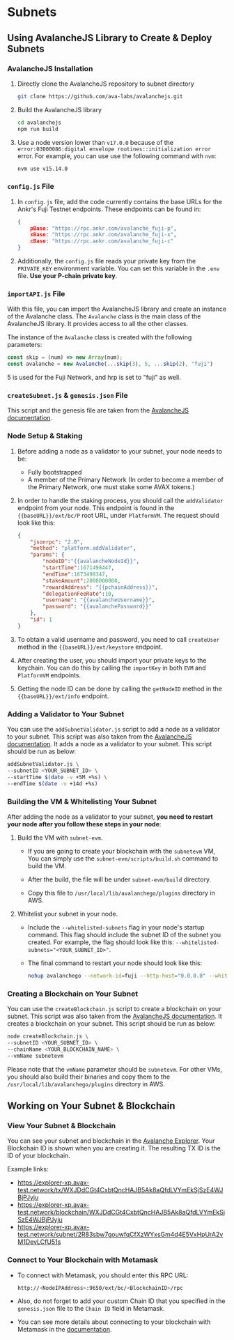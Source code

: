 # Subnets

## Using AvalancheJS Library to Create & Deploy Subnets

### AvalancheJS Installation

1. Directly clone the AvalancheJS repository to subnet directory

    ```bash
    git clone https://github.com/ava-labs/avalanchejs.git
    ```

2. Build the AvalancheJS library

    ```bash
    cd avalanchejs
    npm run build
    ```

3. Use a node version lower than `v17.0.0` because of the `error:03000086:digital envelope routines::initialization error` error. For example, you can use use the following command with `nvm`:
    
    ```bash
    nvm use v15.14.0
    ```

### `config.js` File

1. In `config.js` file, add the code currently contains the base URLs for the Ankr's Fuji Testnet endpoints. These endpoints can be found in:

    ```json
    {
        pBase: "https://rpc.ankr.com/avalanche_fuji-p",
        xBase: "https://rpc.ankr.com/avalanche_fuji-x",
        cBase: "https://rpc.ankr.com/avalanche_fuji-c"
    }
    ```

2. Additionally, the `config.js` file reads your private key from the `PRIVATE_KEY` environment variable. You can set this variable in the `.env` file. **Use your P-chain private key**.


### `importAPI.js` File

With this file, you can import the AvalancheJS library and create an instance of the Avalanche class. The `Avalanche` class is the main class of the AvalancheJS library. It provides access to all the other classes.

The instance of the `Avalanche` class is created with the following parameters:

 ```js
const skip = (num) => new Array(num);
const avalanche = new Avalanche(...skip(3), 5, ...skip(2), "fuji")
```

5 is used for the Fuji Network, and hrp is set to "fuji" as well.

### `createSubnet.js` & `genesis.json` File

This script and the genesis file are taken from the [AvalancheJS documentation](https://docs.avax.network/subnets/create-a-evm-blockchain-on-subnet-with-avalanchejs).


### Node Setup & Staking

1. Before adding a node as a validator to your subnet, your node needs to be:
    - Fully bootstrapped
    - A member of the Primary Network (In order to become a member of the Primary Network, one must stake some AVAX tokens.)

2. In order to handle the staking process, you should call the `addValidator` endpoint from your node. This endpoint is found in the `{{baseURL}}/ext/bc/P` root URL, under `PlatformVM`. The request should look like this: 

    ```json
    {
        "jsonrpc": "2.0",
        "method": "platform.addValidator",
        "params": {
            "nodeID":"{{avalancheNodeId}}",
            "startTime":1671498447,
            "endTime":1673498347,
            "stakeAmount":2000000000,
            "rewardAddress": "{{pchainAddress}}",
            "delegationFeeRate":10,
            "username": "{{avalancheUsername}}",
            "password": "{{avalanchePassword}}"
        },
        "id": 1
    }
    ```

3. To obtain a valid username and password, you need to call `createUser` method in the `{{baseURL}}/ext/keystore` endpoint.

4. After creating the user, you should import your private keys to the keychain. You can do this by calling the `importKey` in both `EVM` and `PlatformVM` endpoints.

5. Getting the node ID can be done by calling the `getNodeID` method in the `{{baseURL}}/ext/info` endpoint.


### Adding a Validator to Your Subnet

You can use the `addSubnetValidator.js` script to add a node as a validator to your subnet. This script was also taken from the [AvalancheJS documentation](https://docs.avax.network/subnets/create-a-evm-blockchain-on-subnet-with-avalanchejs). It adds a node as a validator to your subnet. This script should be run as below:

```bash
addSubnetValidator.js \
--subnetID <YOUR_SUBNET_ID> \
--startTime $(date -v +5M +%s) \
--endTime $(date -v +14d +%s)
```

### Building the VM & Whitelisting Your Subnet

After adding the node as a validator to your subnet, **you need to restart your node after you follow these steps in your node**:

1. Build the VM with `subnet-evm`. 

    * If you are going to create your blockchain with the `subnetevm` VM, You can simply use the `subnet-evm/scripts/build.sh` command to build the VM.
   
    * After the build, the file will be under `subnet-evm/build` directory.

    * Copy this file to `/usr/local/lib/avalanchego/plugins` directory in AWS.

2. Whitelist your subnet in your node.
    
    * Include the `--whitelisted-subnets` flag in your node's startup command. 
    This flag should include the subnet ID of the subnet you created. For example, the flag should look like this: `--whitelisted-subnets="<YOUR_SUBNET_ID>"`.

    * The final command to restart your node should look like this:

        ```bash
        nohup avalanchego --network-id=fuji --http-host="0.0.0.0" --whitelisted-subnets=<YOUR_SUBNET_ID_1>, <YOUR_SUBNET_ID_2> 
        ```

### Creating a Blockchain on Your Subnet

You can use the `createBlockchain.js` script to create a blockchain on your subnet. This script was also taken from the [AvalancheJS documentation](https://docs.avax.network/subnets/create-a-evm-blockchain-on-subnet-with-avalanchejs). It creates a blockchain on your subnet. This script should be run as below:

```bash
node createBlockchain.js \  
--subnetID <YOUR_SUBNET_ID> \
--chainName <YOUR_BLOCKCHAIN_NAME> \
--vmName subnetevm
```

Please note that the `vmName` parameter should be `subnetevm`. For other VMs, you should also build their binaries and copy them to the `/usr/local/lib/avalanchego/plugins` directory in AWS.


## Working on Your Subnet & Blockchain

### View Your Subnet & Blockchain

You can see your subnet and blockchain in the [Avalanche Explorer](https://explorer-xp.avax-test.network/). Your Blockchain ID is shown when you are creating it. The resulting TX ID is the ID of your blockchain.

Example links:

* https://explorer-xp.avax-test.network/tx/WXJDdCGt4CxbtQncHAJB5Ak8aQfdLVYmEkSjSzE4WJBjPJyju
* https://explorer-xp.avax-test.network/blockchain/WXJDdCGt4CxbtQncHAJB5Ak8aQfdLVYmEkSjSzE4WJBjPJyju
* https://explorer-xp.avax-test.network/subnet/2R83sbw7gouwfqCfXzWYxsGm4d4E5VxHpUrA2vM1DevLCfU51s

### Connect to Your Blockchain with Metamask

* To connect with Metamask, you should enter this RPC URL:

    ```bash
    http://<NodeIPAddress>:9650/ext/bc/<BlockchainID>/rpc
    ```

* Also, do not forget to add your custom Chain ID that you specified in the `genesis.json` file to the `Chain ID` field in Metamask.

* You can see more details about connecting to your blockchain with Metamask in the [documentation](https://docs.avax.network/subnets/deploy-a-smart-contract-on-your-evm#step-1-setting-up-metamask).